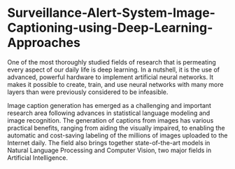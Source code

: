 # Surveillance-Alert-System-Image-Captioning-using-Deep-Learning-Approaches

One of the most thoroughly studied fields of research that is permeating every aspect of our daily life is deep learning. In a nutshell, it is the use of advanced, powerful hardware to implement artificial neural networks. It makes it possible to create, train, and use neural networks with many more layers than were previously considered to be infeasible.

Image caption generation has emerged as a challenging and important research area following advances in statistical language modeling and image recognition. The generation of captions from images has various practical benefits, ranging from aiding the visually impaired, to enabling the automatic and cost-saving labeling of the millions of images uploaded to the Internet daily. The field also brings together state-of-the-art models in Natural Language Processing and Computer Vision, two major fields in Artificial Intelligence.

